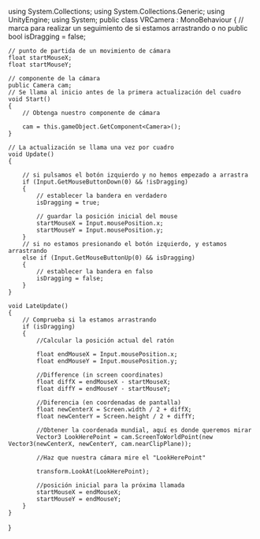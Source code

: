 using System.Collections;
using System.Collections.Generic;
using UnityEngine;
using System;
public class VRCamera : MonoBehaviour
{ // marca para realizar un seguimiento de si estamos arrastrando o no
    public bool isDragging = false;

    // punto de partida de un movimiento de cámara
    float startMouseX;
    float startMouseY;

    // componente de la cámara
    public Camera cam;
    // Se llama al inicio antes de la primera actualización del cuadro
    void Start()
    {
        // Obtenga nuestro componente de cámara

        cam = this.gameObject.GetComponent<Camera>();
    }

    // La actualización se llama una vez por cuadro
    void Update()
    {

        // si pulsamos el botón izquierdo y no hemos empezado a arrastra
        if (Input.GetMouseButtonDown(0) && !isDragging)
        {
            // establecer la bandera en verdadero
            isDragging = true;

            // guardar la posición inicial del mouse
            startMouseX = Input.mousePosition.x;
            startMouseY = Input.mousePosition.y;
        }
        // si no estamos presionando el botón izquierdo, y estamos arrastrando
        else if (Input.GetMouseButtonUp(0) && isDragging)
        {
            // establecer la bandera en falso
            isDragging = false;
        }
    }

    void LateUpdate()
    {
        // Comprueba si la estamos arrastrando
        if (isDragging)
        {
            //Calcular la posición actual del ratón

            float endMouseX = Input.mousePosition.x;
            float endMouseY = Input.mousePosition.y;

            //Difference (in screen coordinates)
            float diffX = endMouseX - startMouseX;
            float diffY = endMouseY - startMouseY;

            //Diferencia (en coordenadas de pantalla)
            float newCenterX = Screen.width / 2 + diffX;
            float newCenterY = Screen.height / 2 + diffY;

            //Obtener la coordenada mundial, aquí es donde queremos mirar
            Vector3 LookHerePoint = cam.ScreenToWorldPoint(new Vector3(newCenterX, newCenterY, cam.nearClipPlane));

            //Haz que nuestra cámara mire el "LookHerePoint"

            transform.LookAt(LookHerePoint);

            //posición inicial para la próxima llamada
            startMouseX = endMouseX;
            startMouseY = endMouseY;
        }
    }
}